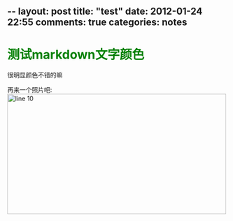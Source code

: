 --
layout: post
title: "test"
date: 2012-01-24 22:55
comments: true
categories: notes
--
# <font color="green"> 测试markdown文字颜色 </font>


很明显颜色不错的嘛

再来一个照片吧:
<a href="http://www.flickr.com/photos/liutaihua/8038608038/" title="Flickr 上 风的尾巴 的 line 10"><img src="http://farm9.staticflickr.com/8318/8038608038_5f9875a147.jpg" width="500" height="276" alt="line 10"></a>
